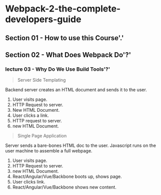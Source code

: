 # Webpack-2-the-complete-developers-guide

## Section 01 - How to use this Course'.'

## Section 02 - What Does Webpack Do'?'

### lecture 03 - Why Do We Use Build Tools'?'

> Server Side Templating

Backend server creates an HTML document and sends it to the user.

1. User visits page.
2. HTTP Request to server.
3. New HTML Document.
4. User clicks a link.
5. HTTP request to server.
6. new HTML Document.

> Single Page Application

Server sends a bare-bones HTML doc to the user. Javascript runs on the user machine to assemble a full webpage.

1. User visits page.
2. HTTP Request to server.
3. new HTML Document.
4. React/Angular/Vue/Backbone boots up, shows page.
5. User clicks link.
6. React/Angular/Vue/Backbone shows new content.
